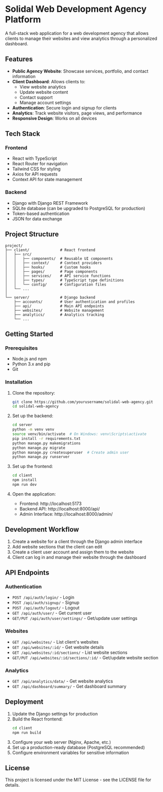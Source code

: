 # Solidal Web Development Agency Platform

A full-stack web application for a web development agency that allows clients to manage their websites and view analytics through a personalized dashboard.

## Features

- **Public Agency Website**: Showcase services, portfolio, and contact information
- **Client Dashboard**: Allows clients to:
  - View website analytics
  - Update website content
  - Contact support
  - Manage account settings
- **Authentication**: Secure login and signup for clients
- **Analytics**: Track website visitors, page views, and performance
- **Responsive Design**: Works on all devices

## Tech Stack

### Frontend
- React with TypeScript
- React Router for navigation
- Tailwind CSS for styling
- Axios for API requests
- Context API for state management

### Backend
- Django with Django REST Framework
- SQLite database (can be upgraded to PostgreSQL for production)
- Token-based authentication
- JSON for data exchange

## Project Structure

```
project/
├── client/              # React frontend
│   ├── src/
│   │   ├── components/  # Reusable UI components
│   │   ├── context/     # Context providers
│   │   ├── hooks/       # Custom hooks
│   │   ├── pages/       # Page components
│   │   ├── services/    # API service functions
│   │   ├── types/       # TypeScript type definitions
│   │   └── config/      # Configuration files
│   └── ...
│
└── server/              # Django backend
    ├── accounts/        # User authentication and profiles
    ├── api/             # Main API endpoints
    ├── websites/        # Website management
    ├── analytics/       # Analytics tracking
    └── ...
```

## Getting Started

### Prerequisites

- Node.js and npm
- Python 3.x and pip
- Git

### Installation

1. Clone the repository:
   ```bash
   git clone https://github.com/yourusername/solidal-web-agency.git
   cd solidal-web-agency
   ```

2. Set up the backend:
   ```bash
   cd server
   python -m venv venv
   source venv/bin/activate  # On Windows: venv\Scripts\activate
   pip install -r requirements.txt
   python manage.py makemigrations
   python manage.py migrate
   python manage.py createsuperuser  # Create admin user
   python manage.py runserver
   ```

3. Set up the frontend:
   ```bash
   cd client
   npm install
   npm run dev
   ```

4. Open the application:
   - Frontend: http://localhost:5173
   - Backend API: http://localhost:8000/api/
   - Admin Interface: http://localhost:8000/admin/

## Development Workflow

1. Create a website for a client through the Django admin interface
2. Add website sections that the client can edit
3. Create a client user account and assign them to the website
4. Client can log in and manage their website through the dashboard

## API Endpoints

### Authentication
- `POST /api/auth/login/` - Login
- `POST /api/auth/signup/` - Signup
- `POST /api/auth/logout/` - Logout
- `GET /api/auth/user/` - Get current user
- `GET/PUT /api/auth/user/settings/` - Get/update user settings

### Websites
- `GET /api/websites/` - List client's websites
- `GET /api/websites/:id/` - Get website details
- `GET /api/websites/:id/sections/` - List website sections
- `GET/PUT /api/websites/:id/sections/:id/` - Get/update website section

### Analytics
- `GET /api/analytics/data/` - Get website analytics
- `GET /api/dashboard/summary/` - Get dashboard summary

## Deployment

1. Update the Django settings for production
2. Build the React frontend:
   ```bash
   cd client
   npm run build
   ```
3. Configure your web server (Nginx, Apache, etc.)
4. Set up a production-ready database (PostgreSQL recommended)
5. Configure environment variables for sensitive information

## License

This project is licensed under the MIT License - see the LICENSE file for details.